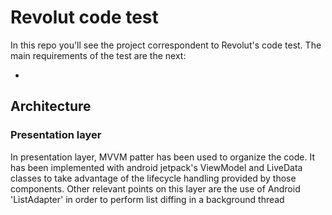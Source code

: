 # Revolut code test

In this repo you'll see the project correspondent to Revolut's code test. The main requirements of the test are the next:

* 


## Architecture

### Presentation layer

In presentation layer, MVVM patter has been used to organize the code. 
It has been implemented with android jetpack's ViewModel and LiveData classes to take advantage of the lifecycle handling provided by those components.
Other relevant points on this layer are the use of Android 'ListAdapter' in order to perform list diffing in a background thread 